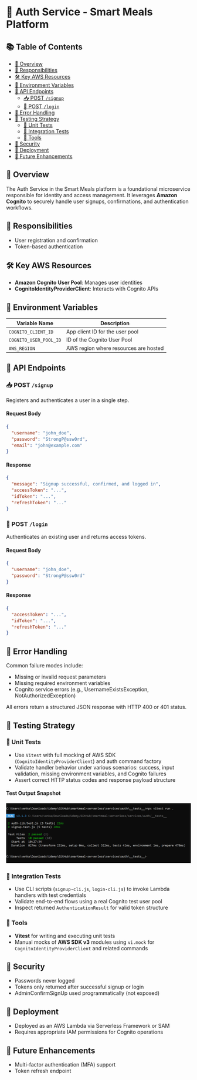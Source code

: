 # 🔐 Auth Service - Smart Meals Platform

## 📚 Table of Contents

- [🧭 Overview](#-overview)
- [📌 Responsibilities](#-responsibilities)
- [🛠️ Key AWS Resources](#-key-aws-resources)
- [🔧 Environment Variables](#-environment-variables)
- [📡 API Endpoints](#-api-endpoints)
  - [📥 POST `/signup`](#-post-signup)
  - [🔑 POST `/login`](#-post-login)
- [🧨 Error Handling](#-error-handling)
- [🧪 Testing Strategy](#-testing-strategy)
  - [🧱 Unit Tests](#-unit-tests)
  - [🔗 Integration Tests](#-integration-tests)
  - [🧰 Tools](#-tools)
- [🔐 Security](#-security)
- [🚀 Deployment](#-deployment)
- [🔮 Future Enhancements](#-future-enhancements)

## 🧭 Overview

The Auth Service in the Smart Meals platform is a foundational microservice responsible for identity and access management. It leverages **Amazon Cognito** to securely handle user signups, confirmations, and authentication workflows.

## 📌 Responsibilities

- User registration and confirmation
- Token-based authentication

## 🛠️ Key AWS Resources

- **Amazon Cognito User Pool**: Manages user identities
- **CognitoIdentityProviderClient**: Interacts with Cognito APIs

## 🔧 Environment Variables

| Variable Name          | Description                           |
| ---------------------- | ------------------------------------- |
| `COGNITO_CLIENT_ID`    | App client ID for the user pool       |
| `COGNITO_USER_POOL_ID` | ID of the Cognito User Pool           |
| `AWS_REGION`           | AWS region where resources are hosted |

## 📡 API Endpoints

### 📥 POST `/signup`

Registers and authenticates a user in a single step.

#### Request Body

```json
{
  "username": "john_doe",
  "password": "StrongP@ssw0rd",
  "email": "john@example.com"
}
```

#### Response

```json
{
  "message": "Signup successful, confirmed, and logged in",
  "accessToken": "...",
  "idToken": "...",
  "refreshToken": "..."
}
```

### 🔑 POST `/login`

Authenticates an existing user and returns access tokens.

#### Request Body

```json
{
  "username": "john_doe",
  "password": "StrongP@ssw0rd"
}
```

#### Response

```json
{
  "accessToken": "...",
  "idToken": "...",
  "refreshToken": "..."
}
```

## 🧨 Error Handling

Common failure modes include:

- Missing or invalid request parameters
- Missing required environment variables
- Cognito service errors (e.g., UsernameExistsException, NotAuthorizedException)

All errors return a structured JSON response with HTTP 400 or 401 status.

## 🧪 Testing Strategy

### 🧱 Unit Tests

- Use `Vitest` with full mocking of AWS SDK (`CognitoIdentityProviderClient`) and auth command factory
- Validate handler behavior under various scenarios: success, input validation, missing environment variables, and Cognito failures
- Assert correct HTTP status codes and response payload structure

#### Test Output Snapshot

![Auth Service Unit Tests](./docs/auth-unit-tests.PNG)

### 🔗 Integration Tests

- Use CLI scripts (`signup-cli.js`, `login-cli.js`) to invoke Lambda handlers with test credentials
- Validate end-to-end flows using a real Cognito test user pool
- Inspect returned `AuthenticationResult` for valid token structure

### 🧰 Tools

- **Vitest** for writing and executing unit tests
- Manual mocks of **AWS SDK v3** modules using `vi.mock` for `CognitoIdentityProviderClient` and related commands

## 🔐 Security

- Passwords never logged
- Tokens only returned after successful signup or login
- AdminConfirmSignUp used programmatically (not exposed)

## 🚀 Deployment

- Deployed as an AWS Lambda via Serverless Framework or SAM
- Requires appropriate IAM permissions for Cognito operations

## 🔮 Future Enhancements

- Multi-factor authentication (MFA) support
- Token refresh endpoint
